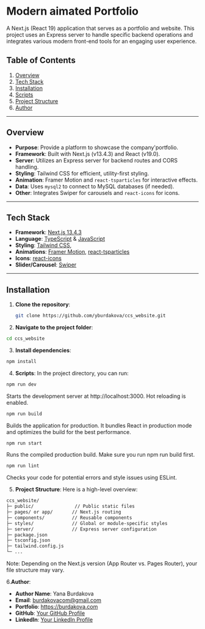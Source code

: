 # Modern aimated Portfolio

A Next.js (React 19) application that serves as a portfolio and website. This project uses an Express server to handle specific backend operations and integrates various modern front-end tools for an engaging user experience.

## Table of Contents

1. [Overview](#overview)
2. [Tech Stack](#tech-stack)
3. [Installation](#installation)
4. [Scripts](#scripts)
5. [Project Structure](#project-structure)
6. [Author](#author)

---

## Overview

- **Purpose**: Provide a platform to showcase the company'portfolio.
- **Framework**: Built with Next.js (v13.4.3) and React (v19.0).
- **Server**: Utilizes an Express server for backend routes and CORS handling.
- **Styling**: Tailwind CSS for efficient, utility-first styling.
- **Animation**: Framer Motion and `react-tsparticles` for interactive effects.
- **Data**: Uses `mysql2` to connect to MySQL databases (if needed).
- **Other**: Integrates Swiper for carousels and `react-icons` for icons.

---

## Tech Stack

- **Framework**: [Next.js 13.4.3](https://nextjs.org/)
- **Language**: [TypeScript](https://www.typescriptlang.org/) & [JavaScript](https://www.javascript.com/)
- **Styling**: [Tailwind CSS](https://tailwindcss.com/),
- **Animations**: [Framer Motion](https://www.framer.com/motion/), [react-tsparticles](https://github.com/matteobruni/tsparticles)
- **Icons**: [react-icons](https://react-icons.github.io/react-icons)
- **Slider/Carousel**: [Swiper](https://swiperjs.com/)

---

## Installation

1. **Clone the repository**:
   ```bash
   git clone https://github.com/yburdakova/ccs_website.git

2. **Navigate to the project folder**:
```bash
cd ccs_website
```

3. **Install dependencies**:
```bash
npm install

```

4. **Scripts**:
In the project directory, you can run:

```bash 
npm run dev
```
Starts the development server at http://localhost:3000. Hot reloading is enabled.

```bash
npm run build
```
Builds the application for production. It bundles React in production mode and optimizes the build for the best performance.

```bash
npm run start
```
Runs the compiled production build. Make sure you run npm run build first.

```bash
npm run lint
```
Checks your code for potential errors and style issues using ESLint.

5. **Project Structure**:
Here is a high-level overview:
```bash
ccs_website/
├─ public/               // Public static files
├─ pages/ or app/       // Next.js routing
├─ components/          // Reusable components
├─ styles/              // Global or module-specific styles
├─ server/              // Express server configuration
├─ package.json
├─ tsconfig.json
├─ tailwind.config.js
└─ ...
```
Note: Depending on the Next.js version (App Router vs. Pages Router), your file structure may vary.

6.**Author**:

- **Author Name**: Yana Burdakova
- **Email**: burdakovacom@gmail.com
- **Portfolio**: https://burdakova.com
- **GitHub**: [Your GitHub Profile](https://github.com/yburdakova)
- **LinkedIn**: [Your LinkedIn Profile](https://www.linkedin.com/in/yana-burdakova/)